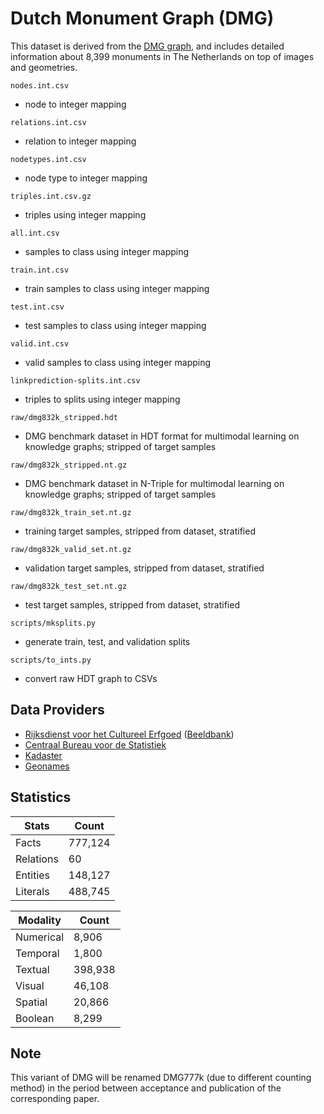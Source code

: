 # Dutch Monument Graph (DMG)

This dataset is derived from the [DMG graph](https://gitlab.com/wxwilcke/dmg), and includes detailed information about 8,399 monuments in The
Netherlands on top of images and geometries.

`nodes.int.csv`
- node to integer mapping

`relations.int.csv`
- relation to integer mapping

`nodetypes.int.csv`
- node type to integer mapping

`triples.int.csv.gz`
- triples using integer mapping

`all.int.csv`
- samples to class using integer mapping

`train.int.csv`
- train samples to class using integer mapping

`test.int.csv`
- test samples to class using integer mapping

`valid.int.csv`
- valid samples to class using integer mapping

`linkprediction-splits.int.csv`
- triples to splits using integer mapping

`raw/dmg832k_stripped.hdt`
- DMG benchmark dataset in HDT format for multimodal learning on knowledge graphs; stripped of target samples

`raw/dmg832k_stripped.nt.gz`
- DMG benchmark dataset in N-Triple for multimodal learning on knowledge graphs; stripped of target samples

`raw/dmg832k_train_set.nt.gz`
- training target samples, stripped from dataset, stratified 

`raw/dmg832k_valid_set.nt.gz`
- validation target samples, stripped from dataset, stratified

`raw/dmg832k_test_set.nt.gz`
- test target samples, stripped from dataset, stratified

`scripts/mksplits.py`
- generate train, test, and validation splits

`scripts/to_ints.py`
- convert raw HDT graph to CSVs

## Data Providers

* [Rijksdienst voor het Cultureel Erfgoed](https://www.cultureelerfgoed.nl) ([Beeldbank](https://beeldbank.cultureelerfgoed.nl))
* [Centraal Bureau voor de Statistiek ](https://www.cbs.nl)
* [Kadaster](https://www.kadaster.nl)
* [Geonames](https://www.geonames.org)

## Statistics

| Stats     | Count     |
|-----------|-----------|
| Facts     | 777,124   |
| Relations | 60        |
| Entities  | 148,127   |
| Literals  | 488,745   |

| Modality  | Count   |
|-----------|---------|
| Numerical | 8,906   |
| Temporal  | 1,800   |
| Textual   | 398,938 |
| Visual    | 46,108  |
| Spatial   | 20,866  |
| Boolean   | 8,299   |

## Note

This variant of DMG will be renamed DMG777k (due to different counting method) in the period between acceptance and publication of the corresponding paper.
